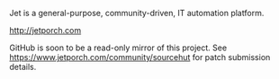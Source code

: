 Jet is a general-purpose, community-driven, IT automation platform. 

http://jetporch.com
 
GitHub is soon to be a read-only mirror of this project.  See https://www.jetporch.com/community/sourcehut for patch submission details.
